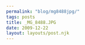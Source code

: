 ```yaml
---
permalink: "blog/mg8488jpg/"
tags: posts
title: _MG_8488.JPG
date: 2009-12-22
layout: layouts/post.njk
---
```



